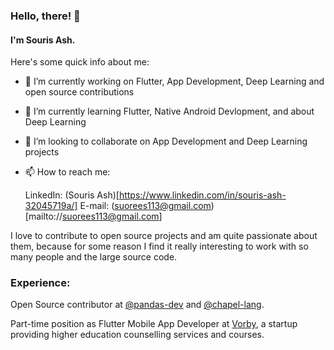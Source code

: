 ### Hello, there! 👋
#### I'm Souris Ash.

Here's some quick info about me:

- 🔭 I’m currently working on Flutter, App Development, Deep Learning and open source contributions
- 🌱 I’m currently learning Flutter, Native Android Devlopment, and about Deep Learning
- 👯 I’m looking to collaborate on App Development and Deep Learning projects
- 📫 How to reach me: 
      
  LinkedIn: (Souris Ash)[https://www.linkedin.com/in/souris-ash-32045719a/]
  E-mail: (suorees113@gmail.com)[mailto://suorees113@gmail.com]

I love to contribute to open source projects and am quite passionate about them, because for some reason I find it really interesting to work with so many people and the large source code.

### Experience:

Open Source contributor at [@pandas-dev](https://github.com/pandas-dev/pandas) and [@chapel-lang](https://github.com/chapel-lang).

Part-time position as Flutter Mobile App Developer at [Vorby](https://www.linkedin.com/company/vorby), a startup providing higher education counselling services and courses.
